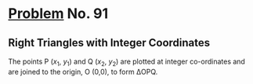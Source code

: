 # [Problem](https://projecteuler.net/problem=91) No. 91

## Right Triangles with Integer Coordinates

The points P (<var>x</var><sub>1</sub>, <var>y</var><sub>1</sub>) and Q (<var>x</var><sub>2</sub>, <var>y</var><sub>2</sub>) are plotted at integer co-ordinates and are joined to the origin, O (0,0), to form ΔOPQ.

